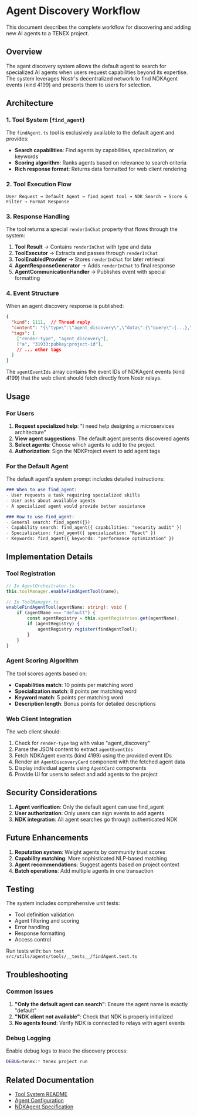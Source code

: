 # Agent Discovery Workflow

This document describes the complete workflow for discovering and adding new AI agents to a TENEX project.

## Overview

The agent discovery system allows the default agent to search for specialized AI agents when users request capabilities beyond its expertise. The system leverages Nostr's decentralized network to find NDKAgent events (kind 4199) and presents them to users for selection.

## Architecture

### 1. Tool System (`find_agent`)

The `findAgent.ts` tool is exclusively available to the default agent and provides:
- **Search capabilities**: Find agents by capabilities, specialization, or keywords
- **Scoring algorithm**: Ranks agents based on relevance to search criteria
- **Rich response format**: Returns data formatted for web client rendering

### 2. Tool Execution Flow

```
User Request → Default Agent → find_agent tool → NDK Search → Score & Filter → Format Response
```

### 3. Response Handling

The tool returns a special `renderInChat` property that flows through the system:

1. **Tool Result** → Contains `renderInChat` with type and data
2. **ToolExecutor** → Extracts and passes through `renderInChat`
3. **ToolEnabledProvider** → Stores `renderInChat` for later retrieval
4. **AgentResponseGenerator** → Adds `renderInChat` to final response
5. **AgentCommunicationHandler** → Publishes event with special formatting

### 4. Event Structure

When an agent discovery response is published:
```json
{
  "kind": 1111,  // Thread reply
  "content": "{\"type\":\"agent_discovery\",\"data\":{\"query\":{...},\"agentEventIds\":[\"event-id-1\",\"event-id-2\"],\"message\":\"Found 2 agents...\"},\"content\":\"...\"}",
  "tags": [
    ["render-type", "agent_discovery"],
    ["a", "31933:pubkey:project-id"],
    // ... other tags
  ]
}
```

The `agentEventIds` array contains the event IDs of NDKAgent events (kind 4199) that the web client should fetch directly from Nostr relays.

## Usage

### For Users

1. **Request specialized help**: "I need help designing a microservices architecture"
2. **View agent suggestions**: The default agent presents discovered agents
3. **Select agents**: Choose which agents to add to the project
4. **Authorization**: Sign the NDKProject event to add agent tags

### For the Default Agent

The default agent's system prompt includes detailed instructions:

```markdown
### When to use find_agent:
- User requests a task requiring specialized skills
- User asks about available agents
- A specialized agent would provide better assistance

### How to use find_agent:
- General search: find_agent({})
- Capability search: find_agent({ capabilities: "security audit" })
- Specialization: find_agent({ specialization: "React" })
- Keywords: find_agent({ keywords: "performance optimization" })
```

## Implementation Details

### Tool Registration

```typescript
// In AgentOrchestrator.ts
this.toolManager.enableFindAgentTool(name);

// In ToolManager.ts
enableFindAgentTool(agentName: string): void {
    if (agentName === "default") {
        const agentRegistry = this.agentRegistries.get(agentName);
        if (agentRegistry) {
            agentRegistry.register(findAgentTool);
        }
    }
}
```

### Agent Scoring Algorithm

The tool scores agents based on:
- **Capabilities match**: 10 points per matching word
- **Specialization match**: 8 points per matching word
- **Keyword match**: 5 points per matching word
- **Description length**: Bonus points for detailed descriptions

### Web Client Integration

The web client should:
1. Check for `render-type` tag with value "agent_discovery"
2. Parse the JSON content to extract `agentEventIds`
3. Fetch NDKAgent events (kind 4199) using the provided event IDs
4. Render an `AgentDiscoveryCard` component with the fetched agent data
5. Display individual agents using `AgentCard` components
6. Provide UI for users to select and add agents to the project

## Security Considerations

1. **Agent verification**: Only the default agent can use find_agent
2. **User authorization**: Only users can sign events to add agents
3. **NDK integration**: All agent searches go through authenticated NDK

## Future Enhancements

1. **Reputation system**: Weight agents by community trust scores
2. **Capability matching**: More sophisticated NLP-based matching
3. **Agent recommendations**: Suggest agents based on project context
4. **Batch operations**: Add multiple agents in one transaction

## Testing

The system includes comprehensive unit tests:
- Tool definition validation
- Agent filtering and scoring
- Error handling
- Response formatting
- Access control

Run tests with: `bun test src/utils/agents/tools/__tests__/findAgent.test.ts`

## Troubleshooting

### Common Issues

1. **"Only the default agent can search"**: Ensure the agent name is exactly "default"
2. **"NDK client not available"**: Check that NDK is properly initialized
3. **No agents found**: Verify NDK is connected to relays with agent events

### Debug Logging

Enable debug logs to trace the discovery process:
```bash
DEBUG=tenex:* tenex project run
```

## Related Documentation

- [Tool System README](./README.md)
- [Agent Configuration](../AgentConfigurationManager.ts)
- [NDKAgent Specification](../../../../SPEC.md#ndkagent-event-structure-kind-4199)